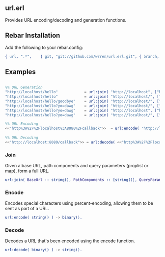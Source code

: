 ## url.erl

Provides URL encoding/decoding and generation functions.

## Rebar Installation

Add the following to your rebar.config:

```erlang
{ url, ".*",	{ git, "git://github.com/wrren/url.erl.git", { branch, "master" } } }
```

## Examples 

```erlang

%% URL Generation
"http://localhost/hello" 			= url:join( "http://localhost", ["hello"] ),
"http://localhost/hello" 			= url:join( "http://localhost/", ["hello"] ),
"http://localhost/hello/goodbye" 	= url:join( "http://localhost/", ["hello", "goodbye"] ),
"http://localhost/hello?yo=dawg" 	= url:join( "http://localhost/", ["hello"], #{ "yo" => "dawg" } ),
"http://localhost/hello?yo=dawg" 	= url:join( "http://localhost", ["hello"], #{ "yo" => "dawg" } ),
"http://localhost/hello?yo=dawg" 	= url:join( "http://localhost/", ["hello"], [{"yo", "dawg"}] ).

%% URL Encoding
<<"http%3A%2F%2Flocalhost%3A8080%2Fcallback">>	= url:encode( "http://localhost:8080/callback" ).
	
%% URL Decoding
<<"http://localhost:8080/callback">> = url:decode( <<"http%3A%2F%2Flocalhost%3A8080%2Fcallback">> ).

```

### Join

Given a base URL, path components and query parameters (proplist or map), form a full URL.

```erlang
url:join( BaseUrl :: string(), PathComponents :: [string()], QueryParameters :: map() | [{ string(), string() }] ) -> URL :: string().
```

### Encode

Encodes special characters using percent-encoding, allowing them to be sent as part of a URL.

```erlang
url:encode( string() ) -> binary().
```

### Decode

Decodes a URL that's been encoded using the encode function.

```erlang
url:decode( binary() ) -> string().
```